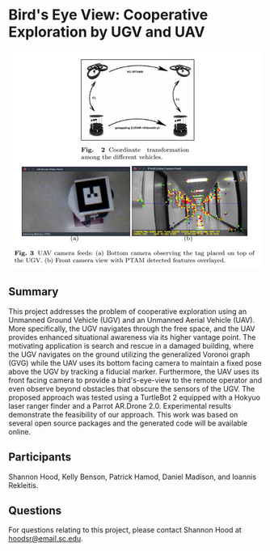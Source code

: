 # Bird's Eye View: Cooperative Exploration by UGV and UAV

![Coordinate transformation amoung the different vehicles](/research/birds_eye_view/birdseyeview1.jpg)

## Summary
This project addresses the problem of cooperative exploration using an Unmanned Ground Vehicle (UGV) and an Unmanned Aerial Vehicle (UAV). More specifically, the UGV navigates through the free space, and the UAV provides enhanced situational awareness via its higher vantage point. The motivating application is search and rescue in a damaged building, where the UGV navigates on the ground utilizing the generalized Voronoi graph (GVG) while the UAV uses its bottom facing camera to maintain a fixed pose above the UGV by tracking a fiducial marker. Furthermore, the UAV uses its front facing camera to provide a bird's-eye-view to the remote operator and even observe beyond obstacles that obscure the sensors of the UGV. The proposed approach was tested using a TurtleBot 2 equipped with a Hokyuo laser ranger finder and a Parrot AR.Drone 2.0. Experimental results demonstrate the feasibility of our approach. This work was based on several open source packages and the generated code will be available online.

## Participants
Shannon Hood, Kelly Benson, Patrick Hamod, Daniel Madison, and Ioannis Rekleitis.

## Questions
For questions relating to this project, please contact Shannon Hood at hoodsr@email.sc.edu.